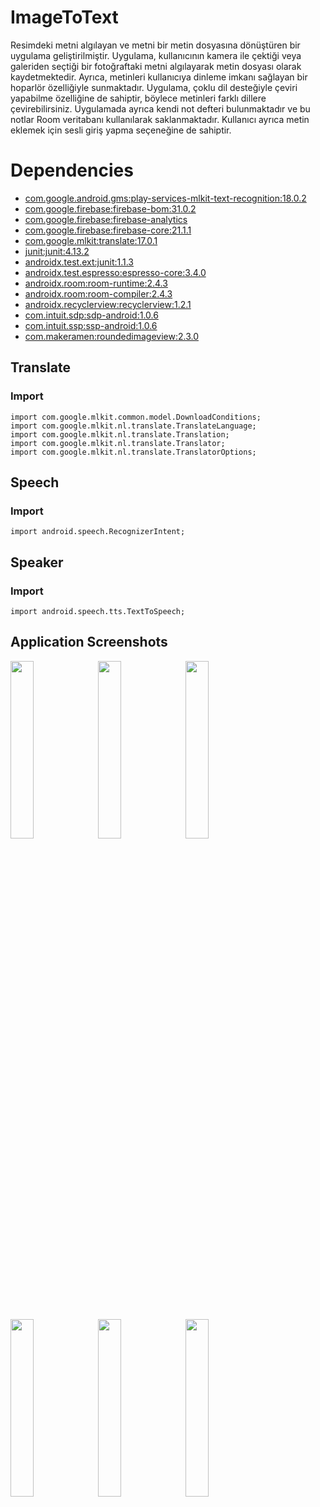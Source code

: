 # ImageToText
 Resimdeki metni algılayan ve metni bir metin dosyasına dönüştüren bir uygulama geliştirilmiştir. Uygulama, kullanıcının kamera ile çektiği veya galeriden seçtiği bir fotoğraftaki metni algılayarak metin dosyası olarak kaydetmektedir. Ayrıca, metinleri kullanıcıya dinleme imkanı sağlayan bir hoparlör özelliğiyle sunmaktadır. Uygulama, çoklu dil desteğiyle çeviri yapabilme özelliğine de sahiptir, böylece metinleri farklı dillere çevirebilirsiniz. Uygulamada ayrıca kendi not defteri bulunmaktadır ve bu notlar Room veritabanı kullanılarak saklanmaktadır. Kullanıcı ayrıca metin eklemek için sesli giriş yapma seçeneğine de sahiptir.
	
 
# Dependencies

- [com.google.android.gms:play-services-mlkit-text-recognition:18.0.2](https://developers.google.com/android/guides/releases#november_10_2022)
- [com.google.firebase:firebase-bom:31.0.2](https://firebase.google.com/support/release-notes/android#latest_sdk_versions)
- [com.google.firebase:firebase-analytics](https://firebase.google.com/support/release-notes/android#latest_sdk_versions)
- [com.google.firebase:firebase-core:21.1.1](https://firebase.google.com/support/release-notes/android#latest_sdk_versions)
- [com.google.mlkit:translate:17.0.1](https://developers.google.com/ml-kit/release-notes/android#17.0.0)
- [junit:junit:4.13.2](https://junit.org/junit4/)
- [androidx.test.ext:junit:1.1.3](https://developer.android.com/jetpack/androidx/releases/test#1.1.3)
- [androidx.test.espresso:espresso-core:3.4.0](https://developer.android.com/jetpack/androidx/releases/test#3.4.0)
- [androidx.room:room-runtime:2.4.3](https://developer.android.com/jetpack/androidx/releases/room#2.4.3)
- [androidx.room:room-compiler:2.4.3](https://developer.android.com/jetpack/androidx/releases/room#2.4.3)
- [androidx.recyclerview:recyclerview:1.2.1](https://developer.android.com/jetpack/androidx/releases/recyclerview#1.2.1)
- [com.intuit.sdp:sdp-android:1.0.6](https://github.com/intuit/sdp)
- [com.intuit.ssp:ssp-android:1.0.6](https://github.com/intuit/ssp)
- [com.makeramen:roundedimageview:2.3.0](https://github.com/makeramen/roundedimageview)

<h2>Translate</h2>

<h3>Import</h3>

<pre><code>import com.google.mlkit.common.model.DownloadConditions;
import com.google.mlkit.nl.translate.TranslateLanguage;
import com.google.mlkit.nl.translate.Translation;
import com.google.mlkit.nl.translate.Translator;
import com.google.mlkit.nl.translate.TranslatorOptions;
</code></pre>

<h2>Speech</h2>

<h3>Import</h3>

<pre><code>import android.speech.RecognizerIntent;
</code></pre>

<h2>Speaker</h2>

<h3>Import</h3>

<pre><code>import android.speech.tts.TextToSpeech;
</code></pre>
    

<h2>Application Screenshots</h2>
<p float="left">
  <img src=https://github.com/orhanucr/ImageToText/assets/100219838/6dfcafdd-9fd0-47d3-95c7-3d6f57598ad6 width="27%" />
  <img src=https://github.com/orhanucr/ImageToText/assets/100219838/8f7dcf48-2afd-4ced-b728-52d550f7bcfd width="27%" />
  <img src=https://github.com/orhanucr/ImageToText/assets/100219838/b231e913-dae7-4462-9b37-2e0d0fd129d2 width="27%" />
  <img src=https://github.com/orhanucr/ImageToText/assets/100219838/de188a07-df88-4ef8-9492-ec8f8ca3f3d4 width="27%" />
  <img src=https://github.com/orhanucr/ImageToText/assets/100219838/2a38fcd2-6a25-490b-9e01-abbc49036bba width="27%" />
  <img src=https://github.com/orhanucr/ImageToText/assets/100219838/72cc6a0e-2e9d-46a7-ac72-fabfbed3024b width="27%" />
</p>





